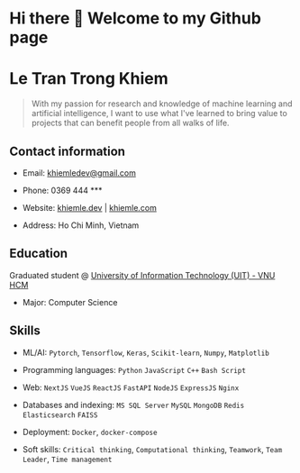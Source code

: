 # Hi there 👋 Welcome to my Github page

<!--
**khiemledev/khiemledev** is a ✨ _special_ ✨ repository because its `README.md` (this file) appears on your GitHub profile.

Here are some ideas to get you started:

- 🔭 I’m currently working on ...
- 🌱 I’m currently learning ...
- 👯 I’m looking to collaborate on ...
- 🤔 I’m looking for help with ...
- 💬 Ask me about ...
- 📫 How to reach me: ...
- 😄 Pronouns: ...
- ⚡ Fun fact: ...
-->

# Le Tran Trong Khiem

> With my passion for research and knowledge of machine learning and artificial intelligence, I want to use what I've learned to bring value to projects that can benefit people from all walks of life. 

## Contact information

- Email: [khiemledev@gmail.com](mailto:khiemledev@gmail.com)

- Phone: 0369 444 ***

- Website: [khiemle.dev](https://khiemle.dev) | [khiemle.com](https://khiemle.com)

- Address: Ho Chi Minh, Vietnam

## Education

Graduated student @ [University of Information Technology (UIT) - VNU HCM](https://en.uit.edu.vn/overview-vnuhcm-university-information-technology)

- Major: Computer Science


## Skills

- ML/AI: `Pytorch`, `Tensorflow`, `Keras`, `Scikit-learn`, `Numpy`, `Matplotlib`

- Programming languages: `Python` `JavaScript` `C++` `Bash Script`

- Web: `NextJS` `VueJS` `ReactJS` `FastAPI` `NodeJS` `ExpressJS` `Nginx`

- Databases and indexing: `MS SQL Server` `MySQL` `MongoDB` `Redis` `Elasticsearch` `FAISS`

- Deployment: `Docker`, `docker-compose`

- Soft skills: `Critical thinking`, `Computational thinking`, `Teamwork`, `Team Leader`, `Time management`
